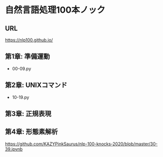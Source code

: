 # 自然言語処理100本ノック
## URL
https://nlp100.github.io/

## 第1章: 準備運動
- 00-09.py

## 第2章: UNIXコマンド
- 10-19.py

## 第3章: 正規表現

## 第4章: 形態素解析
https://github.com/KAZYPinkSaurus/nlp-100-knocks-2020/blob/master/30-39.ipynb
